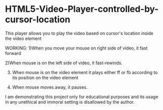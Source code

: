 # HTML5-Video-Player-controlled-by-cursor-location
This player allows you to play the video based on cursor's location inside the video element

WORKING:
1)When you move your mouse on right side of video, it fast forward

2)When mouse is on the left side of video, it fast-rewinds.

3) When mouse is on the video element it plays either ff or fb according to its position on the video element

4) When mouse moves away, it pauses.


I am demonstrating this project only for educational purposes and its usage in any unethical and immoral setting is disallowed by the author.
